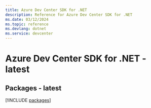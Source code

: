 ```yaml
---
title: Azure Dev Center SDK for .NET
description: Reference for Azure Dev Center SDK for .NET
ms.date: 03/12/2024
ms.topic: reference
ms.devlang: dotnet
ms.service: devcenter
---
```

# Azure Dev Center SDK for .NET - latest
## Packages - latest
[!INCLUDE [packages](dev-center-index.md)]